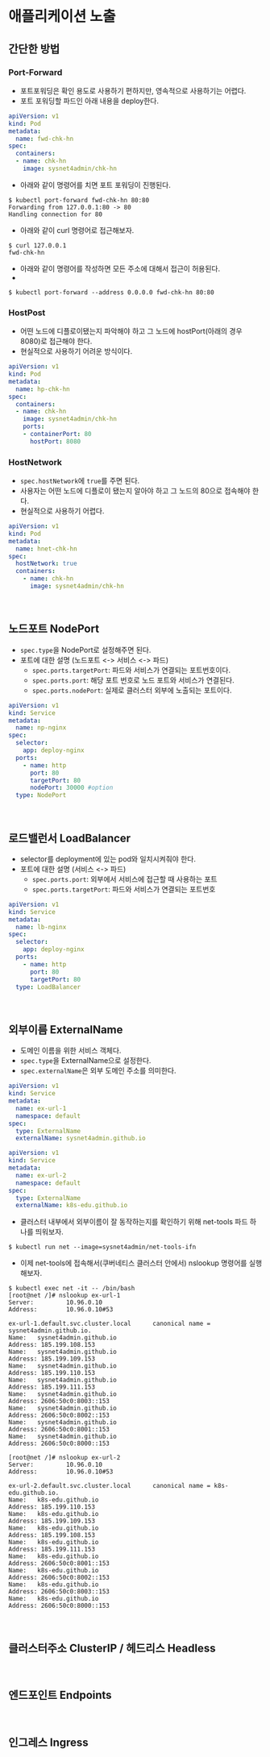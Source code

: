 # 애플리케이션 노출

## 간단한 방법

### Port-Forward

- 포트포워딩은 확인 용도로 사용하기 편하지만, 영속적으로 사용하기는 어렵다.
- 포트 포워딩할 파드인 아래 내용을 deploy한다.

```yaml
apiVersion: v1
kind: Pod
metadata:
  name: fwd-chk-hn
spec:
  containers:
  - name: chk-hn 
    image: sysnet4admin/chk-hn
```

- 아래와 같이 명령어를 치면 포트 포워딩이 진행된다.

```shell
$ kubectl port-forward fwd-chk-hn 80:80
Forwarding from 127.0.0.1:80 -> 80
Handling connection for 80
```

- 아래와 같이 curl 명령어로 접근해보자.

```shell
$ curl 127.0.0.1
fwd-chk-hn
```

- 아래와 같이 명령어를 작성하면 모든 주소에 대해서 접근이 허용된다.
- 
```shell
$ kubectl port-forward --address 0.0.0.0 fwd-chk-hn 80:80
```

### HostPost

- 어떤 노드에 디플로이됐는지 파악해야 하고 그 노드에 hostPort(아래의 경우 8080)로 접근해야 한다.
- 현실적으로 사용하기 어려운 방식이다.

```yaml
apiVersion: v1
kind: Pod
metadata:
  name: hp-chk-hn 
spec:
  containers:
  - name: chk-hn
    image: sysnet4admin/chk-hn
    ports:
    - containerPort: 80
      hostPort: 8080
```

### HostNetwork

- `spec.hostNetwork`에 `true`를 주면 된다.
- 사용자는 어떤 노드에 디플로이 됐는지 알아야 하고 그 노드의 80으로 접속해야 한다.
- 현실적으로 사용하기 어렵다.

```yaml
apiVersion: v1
kind: Pod
metadata:
  name: hnet-chk-hn
spec:
  hostNetwork: true
  containers:
    - name: chk-hn
      image: sysnet4admin/chk-hn 
```

<br/>

## 노드포트 NodePort

- `spec.type`을 NodePort로 설정해주면 된다.
- 포트에 대한 설명 (노드포트 <-> 서비스 <-> 파드)
  - `spec.ports.targetPort`: 파드와 서비스가 연결되는 포트번호이다.
  - `spec.ports.port`: 해당 포트 번호로 노드 포트와 서비스가 연결된다.
  - `spec.ports.nodePort`: 실제로 클러스터 외부에 노출되는 포트이다.

```yaml
apiVersion: v1
kind: Service
metadata:
  name: np-nginx 
spec:
  selector:
    app: deploy-nginx  
  ports:
    - name: http
      port: 80
      targetPort: 80
      nodePort: 30000 #option 
  type: NodePort
```

<br/>

## 로드밸런서 LoadBalancer

- selector를 deployment에 있는 pod와 일치시켜줘야 한다.
- 포트에 대한 설명 (서비스 <-> 파드)
  - `spec.ports.port`: 외부에서 서비스에 접근할 때 사용하는 포트
  - `spec.ports.targetPort`: 파드와 서비스가 연결되는 포트번호

```yaml
apiVersion: v1
kind: Service
metadata:
  name: lb-nginx 
spec:
  selector:
    app: deploy-nginx  
  ports:
    - name: http
      port: 80
      targetPort: 80 
  type: LoadBalancer
```

<br/>

## 외부이름 ExternalName

- 도메인 이름을 위한 서비스 객체다.
- `spec.type`을 ExternalName으로 설정한다.
- `spec.externalName`은 외부 도메인 주소를 의미한다.

```yaml
apiVersion: v1
kind: Service
metadata:
  name: ex-url-1 
  namespace: default
spec:
  type: ExternalName
  externalName: sysnet4admin.github.io
```

```yaml
apiVersion: v1
kind: Service
metadata:
  name: ex-url-2 
  namespace: default
spec:
  type: ExternalName
  externalName: k8s-edu.github.io
```

- 클러스터 내부에서 외부이름이 잘 동작하는지를 확인하기 위해 net-tools 파드 하나를 띄워보자.

```shell
$ kubectl run net --image=sysnet4admin/net-tools-ifn
```

- 이제 net-tools에 접속해서(쿠버네티스 클러스터 안에서) nslookup 명령어를 실행해보자.

```shell
$ kubectl exec net -it -- /bin/bash
[root@net /]# nslookup ex-url-1
Server:         10.96.0.10
Address:        10.96.0.10#53

ex-url-1.default.svc.cluster.local      canonical name = sysnet4admin.github.io.
Name:   sysnet4admin.github.io
Address: 185.199.108.153
Name:   sysnet4admin.github.io
Address: 185.199.109.153
Name:   sysnet4admin.github.io
Address: 185.199.110.153
Name:   sysnet4admin.github.io
Address: 185.199.111.153
Name:   sysnet4admin.github.io
Address: 2606:50c0:8003::153
Name:   sysnet4admin.github.io
Address: 2606:50c0:8002::153
Name:   sysnet4admin.github.io
Address: 2606:50c0:8001::153
Name:   sysnet4admin.github.io
Address: 2606:50c0:8000::153

[root@net /]# nslookup ex-url-2
Server:         10.96.0.10
Address:        10.96.0.10#53

ex-url-2.default.svc.cluster.local      canonical name = k8s-edu.github.io.
Name:   k8s-edu.github.io
Address: 185.199.110.153
Name:   k8s-edu.github.io
Address: 185.199.109.153
Name:   k8s-edu.github.io
Address: 185.199.108.153
Name:   k8s-edu.github.io
Address: 185.199.111.153
Name:   k8s-edu.github.io
Address: 2606:50c0:8001::153
Name:   k8s-edu.github.io
Address: 2606:50c0:8002::153
Name:   k8s-edu.github.io
Address: 2606:50c0:8003::153
Name:   k8s-edu.github.io
Address: 2606:50c0:8000::153
```

<br/>

## 클러스터주소 ClusterIP / 헤드리스 Headless

<br/>

## 엔드포인트 Endpoints

<br/>

## 인그레스 Ingress

<br/>